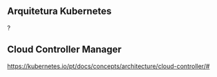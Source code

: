 ## Arquitetura Kubernetes
?

## Cloud Controller Manager
https://kubernetes.io/pt/docs/concepts/architecture/cloud-controller/#